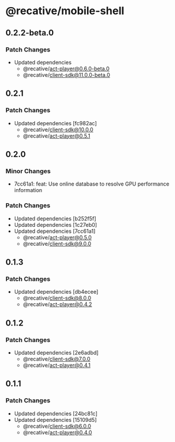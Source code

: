# @recative/mobile-shell

## 0.2.2-beta.0

### Patch Changes

- Updated dependencies
  - @recative/act-player@0.6.0-beta.0
  - @recative/client-sdk@11.0.0-beta.0

## 0.2.1

### Patch Changes

- Updated dependencies [fc982ac]
  - @recative/client-sdk@10.0.0
  - @recative/act-player@0.5.1

## 0.2.0

### Minor Changes

- 7cc61a1: feat: Use online database to resolve GPU performance information

### Patch Changes

- Updated dependencies [b252f5f]
- Updated dependencies [1c27eb0]
- Updated dependencies [7cc61a1]
  - @recative/act-player@0.5.0
  - @recative/client-sdk@9.0.0

## 0.1.3

### Patch Changes

- Updated dependencies [db4ecee]
  - @recative/client-sdk@8.0.0
  - @recative/act-player@0.4.2

## 0.1.2

### Patch Changes

- Updated dependencies [2e6adbd]
  - @recative/client-sdk@7.0.0
  - @recative/act-player@0.4.1

## 0.1.1

### Patch Changes

- Updated dependencies [24bc81c]
- Updated dependencies [15109d5]
  - @recative/client-sdk@6.0.0
  - @recative/act-player@0.4.0
